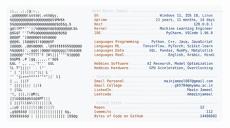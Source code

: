 <picture>
  <source srcset="https://raw.githubusercontent.com/mmazinjameel/mmazinjameel/main/dark_mode.svg?v=1760843318" media="(prefers-color-scheme: dark)">
  <img src="https://raw.githubusercontent.com/mmazinjameel/mmazinjameel/main/light_mode.svg?v=1760843318">
</picture>
